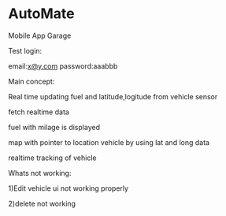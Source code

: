 # AutoMate
Mobile App  Garage

Test login:

email:x@y.com
password:aaabbb

Main concept:

Real time updating fuel and latitude,logitude from vehicle sensor

fetch realtime data 

fuel with milage is displayed

map with pointer to location vehicle by using lat and long data

realtime tracking of vehicle

Whats not working:

1)Edit vehicle ui not working properly

2)delete not working
